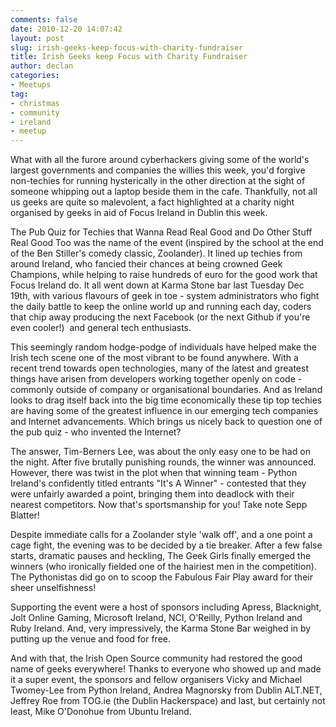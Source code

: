 ```yaml
---
comments: false
date: 2010-12-20 14:07:42
layout: post
slug: irish-geeks-keep-focus-with-charity-fundraiser
title: Irish Geeks keep Focus with Charity Fundraiser
author: declan
categories:
- Meetups
tag:
- christmas
- community
- ireland
- meetup
---
```


What  with all the furore around cyberhackers giving some of the world's  largest governments and companies the willies this week, you'd  forgive non-techies for running hysterically in the other direction at  the sight of someone whipping out a laptop beside them in the cafe.  Thankfully,  not all us geeks are quite so malevolent, a fact highlighted at a  charity  night organised by geeks in aid of Focus Ireland in Dublin this week.

The Pub Quiz for Techies that Wanna Read Real Good and Do  Other Stuff Real Good Too was the name of the event (inspired by the  school at the end of the Ben Stiller's comedy classic, Zoolander). It  lined up techies from around Ireland, who fancied their chances at being  crowned Geek Champions, while helping to raise hundreds of euro for the  good work that Focus Ireland do. It all went down at Karma Stone bar last  Tuesday Dec 19th, with various flavours of geek in toe - system administrators  who fight the daily battle to keep the online world up and running each  day, coders that chip away producing the next Facebook (or the next Github if you're even cooler!)  and general tech  enthusiasts.

This seemingly random hodge-podge of individuals have helped make  the Irish tech scene one of the most vibrant to be found anywhere. With a  recent trend towards open technologies, many of the latest and greatest  things have arisen from developers working together openly on code -  commonly outside of company or organisational boundaries. And as Ireland looks to drag itself back into  the big time economically these tip top techies are having some of the  greatest influence in our emerging tech companies and Internet  advancements. Which brings us nicely back to question one of the pub  quiz - who invented the Internet?

The answer, Tim-Berners Lee, was about the only easy one to be had  on the night. After five brutally punishing rounds, the winner was  announced. However, there was twist in the plot when that winning team -  Python Ireland's confidently titled entrants "It's A Winner" - contested  that they were unfairly awarded a point,  bringing them into deadlock with their nearest competitors. Now that's  sportsmanship for you! Take note Sepp Blatter!

Despite immediate calls for a Zoolander style 'walk off', and a one  point a cage fight, the evening was to be decided by a tie breaker.  After a few false starts, dramatic pauses and heckling, The Geek Girls  finally emerged the winners (who ironically fielded one of the hairiest  men in the competition). The Pythonistas did go on to scoop the Fabulous  Fair Play award for their sheer unselfishness!

Supporting the event were a host of sponsors including Apress,  Blacknight, Jolt Online Gaming, Microsoft Ireland, NCI, O'Reilly, Python  Ireland and Ruby Ireland. And, very impressively, the Karma Stone Bar  weighed in by putting up the venue and food for free.

And with that, the Irish Open Source community had restored the good  name of geeks everywhere! Thanks to everyone who showed up and made it a super event, the sponsors and fellow organisers Vicky and Michael Twomey-Lee from Python Ireland, Andrea Magnorsky from Dublin ALT.NET, Jeffrey Roe from TOG.ie (the Dublin Hackerspace) and last, but certainly not least, Mike O'Donohue from Ubuntu Ireland.
